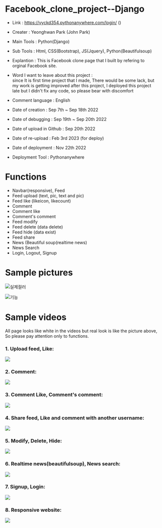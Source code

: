 # Facebook_clone_project--Django
- Link : https://vyckd354.pythonanywhere.com/login/ ()

- Creater : Yeonghwan Park (John Park)
- Main Tools : Python(Django)
- Sub Tools : Html, CSS(Bootstrap), JS(Jquery), Python(Beautifulsoup)
- Explantion :
This is Facebook clone page that I built by refering to orginal Facebook site.
- Word I want to leave about this project : <br>
since It is first time project that I made, There would be some lack,
but my work is getting improved after this project, I deployed this project late but I didn't fix any code,
so please bear with discomfort
- Comment language : English

- Date of creation : Sep 7th ~ Sep 18th 2022
- Date of debugging : Sep 19th ~ Sep 20th 2022
- Date of upload in Github : Sep 20th 2022
- Date of re-upload  : Feb 3rd 2023 (for deploy)
- Date of deployment : Nov 22th 2022
- Deployment Tool : Pythonanywhere

# Functions
- Navbar(responsive), Feed
- Feed upload (text, pic, text and pic)
- Feed like (likeicon, likecount)
- Comment
- Comment like
- Comment's comment
- Feed modify
- Feed delete (data delete)
- Feed hide (data exist)
- Feed share
- News (Beautiful soup(realtime news)
- News Search
- Login, Logout, Signup

# Sample pictures
![실제컬러](https://user-images.githubusercontent.com/106279616/191629643-d0877491-ecb7-4275-b022-5212485c4090.png)

![기능](https://user-images.githubusercontent.com/106279616/191629519-37debe87-b362-4a51-9093-6f3e14d13f81.png)

# Sample videos
All page looks like white in the videos but real look is like the picture above,
<br>So please pay attention only to functions.
<br>
<h3> 1. Upload feed, Like: </h3>
<img src="https://user-images.githubusercontent.com/106279616/191656908-86796606-6ba4-49bf-be79-ad199dacde5f.mp4" ></img>
<h3> 2. Comment: </h3>
<img src="https://user-images.githubusercontent.com/106279616/191656944-58412787-06b1-467e-b67e-d903238acac0.mp4" ></img>
<h3> 3. Comment Like, Comment's comment: </h3>
<img src="https://user-images.githubusercontent.com/106279616/191656972-dae22358-8c45-46f7-9e9d-07dbf779828e.mp4" ></img>
<h3> 4. Share feed, Like and comment with another username: </h3>
<img src="https://user-images.githubusercontent.com/106279616/191657008-6713f692-ef85-44fd-a592-ecec8ce0e6e7.mp4" ></img>
<h3> 5. Modify, Delete, Hide: </h3>
<img src="https://user-images.githubusercontent.com/106279616/191657027-db65ff9c-d218-434c-b7c5-d5f66ca07e06.mp4" ></img>
<h3> 6. Realtime news(beautifulsoup), News search: </h3>
<img src="https://user-images.githubusercontent.com/106279616/191657054-35668db2-c213-4122-9ccb-03ac0c928826.mp4" ></img>
<h3> 7. Signup, Login: </h3>
<img src="https://user-images.githubusercontent.com/106279616/191657084-865b5a94-30d8-455c-b0db-34b98b9e4414.mp4" ></img>
<h3> 8. Responsive website: </h3>
<img src="https://user-images.githubusercontent.com/106279616/191657115-1e998ec3-60a5-4441-ab7c-7a4da2b1aad1.mp4" ></img>
